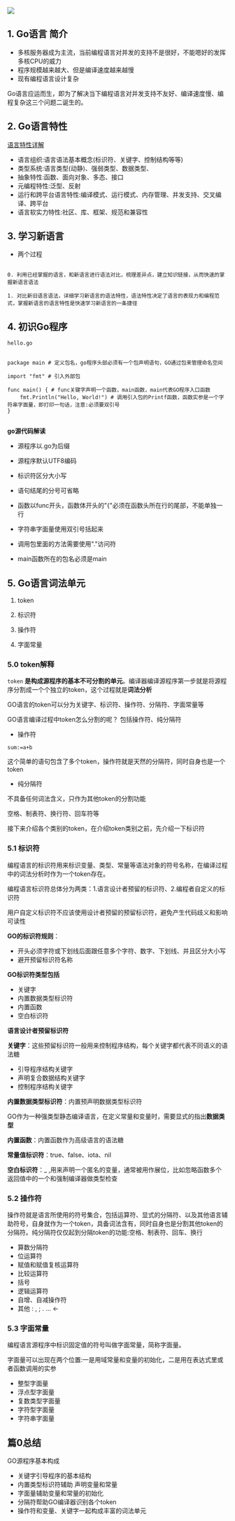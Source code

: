 ![](https://gimg2.baidu.com/image_search/src=http%3A%2F%2Fimg-blog.csdnimg.cn%2Fimg_convert%2F7801a332cd3f7c2fe5456d1755a75025.png&refer=http%3A%2F%2Fimg-blog.csdnimg.cn&app=2002&size=f9999,10000&q=a80&n=0&g=0n&fmt=auto?sec=1663456779&t=f81701a471ee4ae987902634e5dd3d9f)



## 1. Go语言 简介

- 多核服务器成为主流，当前编程语言对并发的支持不是很好，不能嗯好的发挥多核CPU的威力
- 程序规模越来越大、但是编译速度越来越慢
- 现有编程语言设计复杂

Go语言应运而生，即为了解决当下编程语言对并发支持不友好、编译速度慢、编程复杂这三个问题二诞生的。


## 2. Go语言特性

[语言特性详解](http://c.biancheng.net/view/3990.html)

- 语言组织:语言语法基本概念(标识符、关键字、控制结构等等)
- 类型系统:语言类型(动静)、强弱类型、数据类型、
- 抽象特性:函数、面向对象、多态、接口
- 元编程特性:泛型、反射
- 运行和跨平台语言特性:编译模式、运行模式、内存管理、并发支持、交叉编译、跨平台
- 语言软实力特性:社区、库、框架、规范和兼容性



## 3. 学习新语言
- 两个过程
```

0. 利用已经掌握的语言，和新语言进行语法对比，梳理差异点，建立知识链接，从而快速的掌握新语言语法

1. 对比新旧语言语法，详细学习新语言的语法特性，语法特性决定了语言的表现力和编程范式，掌握新语言的语言特性是快速学习新语言的一条捷径

```
## 4. 初识Go程序

`hello.go`

```

package main # 定义包名，go程序头部必须有一个包声明语句，GO通过包来管理命名空间

import "fmt" # 引入外部包

func main() { # func关键字声明一个函数，main函数，main代表GO程序入口函数
	fmt.Println("Hello, World!") # 调用引入包的Printf函数，函数实参是一个字符串字面量，即打印一句话，注意:必须要双引号
}


```


**go源代码解读**


- 源程序以.go为后缀

- 源程序默认UTF8编码

- 标识符区分大小写

- 语句结尾的分号可省略

- 函数以func开头，函数体开头的"{"必须在函数头所在行的尾部，不能单独一行

- 字符串字面量使用双引号括起来

- 调用包里面的方法需要使用"."访问符

- main函数所在的包名必须是main


## 5. Go语言词法单元



1. token

2. 标识符

3. 操作符

4. 字面常量


### 5.0 token解释

`token` **是构成源程序的基本不可分割的单元**。编译器编译源程序第一步就是将源程序分割成一个个独立的token，这个过程就是**词法分析**

GO语言的token可以分为关键字、标识符、操作符、分隔符、字面常量等


GO语言编译过程中token怎么分割的呢？  包括操作符、纯分隔符

- 操作符

`sum:=a+b`

这个简单的语句包含了多个token，操作符就是天然的分隔符，同时自身也是一个token

- 纯分隔符

不具备任何词法含义，只作为其他token的分割功能

空格、制表符、换行符、回车符等

接下来介绍各个类别的token，在介绍token类别之前，先介绍一下标识符

### 5.1 标识符

编程语言的标识符用来标识变量、类型、常量等语法对象的符号名称，在编译过程中的词法分析时作为一个token存在。

编程语言标识符总体分为两类：1.语言设计者预留的标识符、2.编程者自定义的标识符

用户自定义标识符不应该使用设计者预留的预留标识符，避免产生代码歧义和影响可读性

**GO的标识符规则**：

- 开头必须字符或下划线后面跟任意多个字符、数字、下划线、并且区分大小写
- 避开预留标识符名称

**GO标识符类型包括**

- 关键字
- 内置数据类型标识符
- 内置函数
- 空白标识符

**语言设计者预留标识符**

**关键字**：这些预留标识符一般用来控制程序结构，每个关键字都代表不同语义的语法糖

- 引导程序结构关键字
- 声明复合数据结构关键字
- 控制程序结构关键字

**内置数据类型标识符**：内置预声明数据类型标识符

GO作为一种强类型静态编译语言，在定义常量和变量时，需要显式的指出**数据类型**

**内置函数**：内置函数作为高级语言的语法糖

**常量值标识符**：true、false、iota、nil

**空白标识符**：_ ,用来声明一个匿名的变量，通常被用作展位，比如忽略函数多个返回值中的一个和强制编译器做类型检查


### 5.2 操作符

操作符就是语言所使用的符号集合，包括运算符、显式的分隔符、以及其他语言辅助符号，自身就作为一个token，具备词法含有，同时自身也是分割其他token的分隔符。纯分隔符仅仅起到分隔token的功能:空格、制表符、回车、换行

- 算数分隔符
- 位运算符
- 赋值和赋值复核运算符
- 比较运算符
- 括号
- 逻辑运算符
- 自增、自减操作符
- 其他 :  ,  ;  .  ...   <-



### 5.3 字面常量

编程语言源程序中标识固定值的符号叫做字面常量，简称字面量。

字面量可以出现在两个位置:一是用域常量和变量的初始化，二是用在表达式里或者函数调用的实参

- 整型字面量
- 浮点型字面量
- 复数类型字面量
- 字符型字面量
- 字符串字面量



## 篇0总结

GO源程序基本构成

- 关键字引导程序的基本结构
- 内置类型标识符辅助 声明变量和常量
- 字面量辅助变量和常量的初始化
- 分隔符帮助GO编译器识别各个token
- 操作符和变量、关键字一起构成丰富的词法单元







